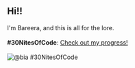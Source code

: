 Hi!!  
---
I'm Bareera, and this is all for the lore.  
<br>
**#30NitesOfCode**:  [Check out my progress!](https://www.codedex.io/@bia/30-nites-of-code)  
<br>
![@bia #30NitesOfCode](https://www.codedex.io/api/petStatus?user=bia)
